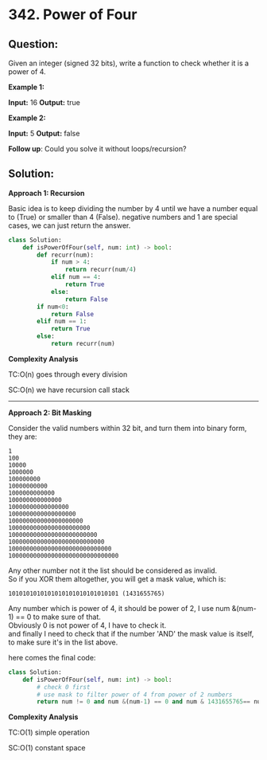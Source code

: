
  

# 342. Power of Four

  

  

  

## Question:

  
Given an integer (signed 32 bits), write a function to check whether it is a power of 4.

**Example 1:**

**Input:** 16
**Output:** true

**Example 2:**

**Input:** 5
**Output:** false

**Follow up**: Could you solve it without loops/recursion?

## Solution:

  

**Approach 1: Recursion**

Basic idea is to keep dividing the number by 4 until we have a number equal to (True) or smaller than 4 (False).
negative numbers and 1 are special cases, we can just return the answer.

```python
class Solution:
    def isPowerOfFour(self, num: int) -> bool:
        def recurr(num):
            if num > 4:
                return recurr(num/4)
            elif num == 4:
                return True
            else:
                return False
        if num<0:
            return False
        elif num == 1:
            return True
        else:
            return recurr(num)
```

  

**Complexity Analysis**

  

TC:O(n) goes through every division

  

SC:O(n) we have recursion call stack

  

---

  

**Approach 2: Bit Masking**


Consider the valid numbers within 32 bit, and turn them into binary form, they are:

```
1
100
10000
1000000
100000000
10000000000
1000000000000
100000000000000
10000000000000000
1000000000000000000
100000000000000000000
10000000000000000000000
1000000000000000000000000
100000000000000000000000000
10000000000000000000000000000
1000000000000000000000000000000
```

Any other number not it the list should be considered as invalid.  
So if you XOR them altogether, you will get a mask value, which is:

```
1010101010101010101010101010101 (1431655765)
```

Any number which is power of 4, it should be power of 2, I use num &(num-1) == 0 to make sure of that.  
Obviously 0 is not power of 4, I have to check it.  
and finally I need to check that if the number 'AND' the mask value is itself, to make sure it's in the list above.

here comes the final code:


```python
class Solution:
    def isPowerOfFour(self, num: int) -> bool:
		# check 0 first
		# use mask to filter power of 4 from power of 2 numbers
        return num != 0 and num &(num-1) == 0 and num & 1431655765== num
```

  

**Complexity Analysis**

  

  

TC:O(1) simple operation


SC:O(1) constant space